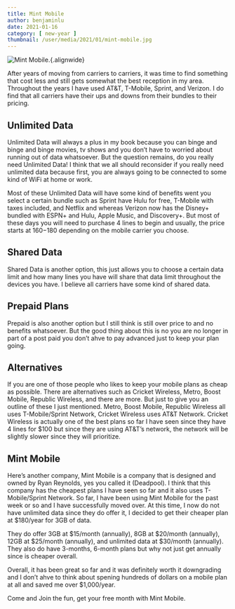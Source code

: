 ```yaml
---
title: Mint Mobile
author: benjaminlu
date: 2021-01-16
category: [ new-year ]
thumbnail: /user/media/2021/01/mint-mobile.jpg
---
```

![Mint Mobile.](http://benjlu.test/user/media/2021/01/mint-mobile.jpg){.alignwide}

After years of moving from carriers to carriers, it was time to find something that cost less and still gets somewhat the best reception in my area. Throughout the years I have used AT&T, T-Mobile, Sprint, and Verizon. I do find that all carriers have their ups and downs from their bundles to their pricing.

## Unlimited Data
Unlimited Data will always a plus in my book because you can binge and binge and binge movies, tv shows and you don’t have to worried about running out of data whatsoever. But the question remains, do you really need Unlimited Data! I think that we all should reconsider if you really need unlimited data because first, you are always going to be connected to some kind of WiFi at home or work.

Most of these Unlimited Data will have some kind of benefits went you select a certain bundle such as Sprint have Hulu for free, T-Mobile with taxes included, and Netflix and whereas Verizon now has the Disney+ bundled with ESPN+ and Hulu, Apple Music, and Discovery+. But most of these days you will need to purchase 4 lines to begin and usually, the price starts at $160-$180 depending on the mobile carrier you choose.

## Shared Data
Shared Data is another option, this just allows you to choose a certain data limit and how many lines you have will share that data limit throughout the devices you have. I believe all carriers have some kind of shared data.

## Prepaid Plans
Prepaid is also another option but I still think is still over price to and no benefits whatsoever. But the good thing about this is no you are no longer in part of a post paid you don’t ahve to pay advanced just to keep your plan going.

## Alternatives
If you are one of those people who likes to keep your mobile plans as cheap as possible. There are alternatives such as Cricket Wireless, Metro, Boost Mobile, Republic Wireless, and there are more. But just to give you an outline of these I just mentioned. Metro, Boost Mobile, Republic Wireless all uses T-Mobile/Sprint Network, Cricket Wireless uses AT&T Network. Cricket Wireless is actually one of the best plans so far I have seen since they have 4 lines for $100 but since they are using AT&T’s network, the network will be slightly slower since they will prioritize.

## Mint Mobile
Here’s another company, Mint Mobile is a company that is designed and owned by Ryan Reynolds, yes you called it (Deadpool). I think that this company has the cheapest plans I have seen so far and it also uses T-Mobile/Sprint Network. So far, I have been using Mint Mobile for the past week or so and I have successfully moved over. At this time, I now do not have unlimited data since they do offer it, I decided to get their cheaper plan at $180/year for 3GB of data.

They do offer 3GB at $15/month (annually), 8GB at $20/month (annually), 12GB at $25/month (annually), and unlimited data at $30/month (annually). They also do have 3-months, 6-month plans but why not just get annually since is cheaper overall.

Overall, it has been great so far and it was definitely worth it downgrading and I don’t ahve to think about spening hundreds of dollars on a mobile plan at all and saved me over $1,000/year.

Come and Join the fun, get your free month with Mint Mobile.